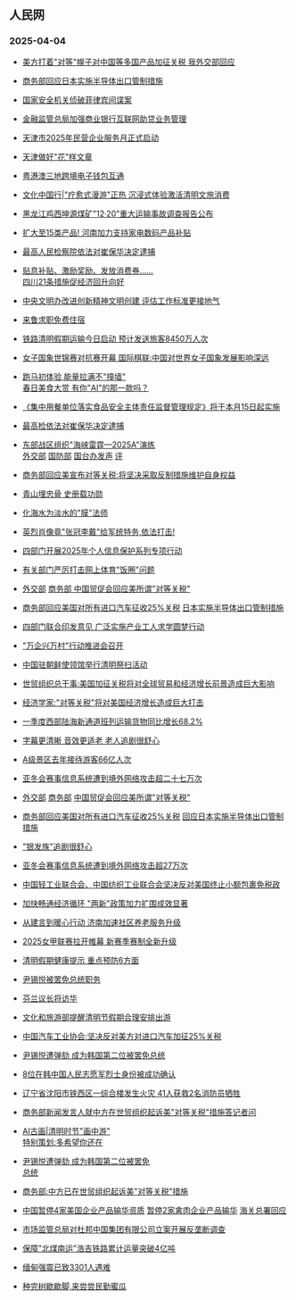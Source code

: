 ## 人民网 
### 2025-04-04

+ [美方打着"对等"幌子对中国等多国产品加征关税 我外交部回应](http://v.people.cn/n1/2025/0403/c431206-40453308.html)

+ [商务部回应日本实施半导体出口管制措施](http://finance.people.com.cn/n1/2025/0403/c1004-40453320.html)

+ [国家安全机关侦破菲律宾间谍案](http://politics.people.com.cn/n1/2025/0403/c1001-40453132.html)

+ [金融监管总局加强商业银行互联网助贷业务管理](http://finance.people.com.cn/n1/2025/0403/c1004-40453370.html)

+ [天津市2025年民营企业服务月正式启动](http://tj.people.com.cn/n2/2025/0403/c375366-41185495.html)

+ [天津做好"花"样文章](http://tj.people.com.cn/n2/2025/0403/c375366-41186259.html)

+ [粤港澳三地跨境电子钱包互通](http://gd.people.com.cn/n2/2025/0403/c123932-41185380.html)

+ [文化中国行|</a><a href="http://ent.people.com.cn/n1/2025/0403/c1012-40452893.html" target="_blank">"疗愈式漫游"正热 沉浸式体验激活清明文旅消费](http://ent.people.com.cn/GB/458447/458829/index.html)

+ [黑龙江鸡西坤源煤矿"12·20"重大运输事故调查报告公布](http://society.people.com.cn/n1/2025/0403/c1008-40453100.html)

+ [扩大至15类产品! 河南加力支持家电数码产品补贴](http://henan.people.com.cn/n2/2025/0403/c351638-41185089.html)

+ [最高人民检察院依法对崔保华决定逮捕](http://society.people.com.cn/n1/2025/0403/c1008-40453086.html)

+ [贴息补贴、激励奖励、发放消费券……<br>四川21条措施促经济回升向好](http://sc.people.com.cn/n2/2025/0403/c345509-41185597.html)

+ [中央文明办改进创新精神文明创建 评估工作标准更接地气](http://politics.people.com.cn/n1/2025/0403/c1001-40452615.html)

+ [来鲁求职免费住宿](http://sd.people.com.cn/n2/2025/0403/c364532-41185879.html)

+ [铁路清明假期运输今日启动 预计发送旅客8450万人次](http://finance.people.com.cn/n1/2025/0403/c1004-40453148.html)

+ [女子国象世锦赛对抗赛开幕 国际棋联:中国对世界女子国象发展影响深远](http://ent.people.com.cn/n1/2025/0403/c1012-40453050.html)

+ [跑马初体验,能量拉满不"撞墙"</a><br><a href="http://health.people.com.cn/n1/2025/0403/c14739-40452895.html" target="_blank">春日美食大赏 有你"AI"的那一款吗？](http://ent.people.com.cn/n1/2025/0403/c1012-40453046.html)

+ [《集中用餐单位落实食品安全主体责任监督管理规定》将于本月15日起实施](http://society.people.com.cn/n1/2025/0403/c1008-40452625.html)

+ [最高检依法对崔保华决定逮捕](http://politics.people.com.cn/n1/2025/0403/c1001-40453091.html)

+ [东部战区组织"海峡雷霆—2025A"演练</a><br><a href="http://world.people.com.cn/n1/2025/0403/c1002-40452623.html" target="_blank">外交部</a> <a href="http://military.people.com.cn/n1/2025/0402/c1011-40452536.html" target="_blank">国防部</a> <a href="http://tw.people.com.cn/n1/2025/0403/c14657-40452624.html" target="_blank">国台办发声</a> <a href="http://tw.people.com.cn/n1/2025/0403/c14657-40452616.html" target="_blank">评](http://military.people.com.cn/n1/2025/0403/c1011-40452618.html)

+ [商务部回应美宣布对等关税:将坚决采取反制措施维护自身权益](http://world.people.com.cn/n1/2025/0403/c1002-40453126.html)

+ [青山埋忠骨 史册载功勋](http://world.people.com.cn/n1/2025/0403/c1002-40453042.html)

+ [化海水为淡水的"膜"法师](http://world.people.com.cn/n1/2025/0403/c1002-40452697.html%22%20target%3D%22_blank%22%20rel%3D%22noopener%22%3E%E7%BE%8E%E5%9B%BD%E5%8A%A0%E5%BE%81%22%E5%AF%B9%E7%AD%89%E5%85%B3%E7%A8%8E%22%E5%AE%9A%E4%BA%86%3C/a%3E%20%3Ca%20href%3D%22http://world.people.com.cn/n1/2025/0403/c1002-40452669.html%22%20target%3D%22_blank%22%20rel%3D%22noopener%22%3E%E5%85%A8%E7%90%83%E4%B8%80%E7%89%87%E5%8F%8D%E5%AF%B9%3C/a%3E%3Cbr%3E%20%3Ca%20href%3D%22http://world.people.com.cn/n1/2025/0403/c1002-40452671.html%22%20target%3D%22_blank%22%20rel%3D%22noopener%22%3E%E4%B8%93%E5%AE%B6:%22%E5%85%B3%E7%A8%8E%E8%AE%B9%E8%AF%88%22%E7%A0%B4%E5%9D%8F%E4%B8%96%E7%95%8C%E7%BB%8F%E6%B5%8E%E7%A8%B3%E5%AE%9A%E6%80%A7%3C/a%3E%3C/li%3E%20%5B2025%E5%B9%B404%E6%9C%8803%E6%97%A506:34%5D%3Cli%3E%3Ca%20href%3D%22http://finance.people.com.cn/n1/2025/0403/c1004-40452631.html)

+ [英烈肖像竟"张冠李戴"给军统特务,依法打击!](http://society.people.com.cn/n1/2025/0403/c1008-40452678.html)

+ [四部门开展2025年个人信息保护系列专项行动](http://ent.people.com.cn/n1/2025/0403/c1012-40452654.html%22%20target%3D%22_blank%22%20rel%3D%22noopener%22%3EAIGC%E6%9D%A5%E4%BA%86%2C%E5%BD%B1%E8%A7%86%E5%88%9B%E4%BD%9C%E5%87%86%E5%A4%87%E5%A5%BD%E4%BA%86%E5%90%97%3F%3C/a%3E%3C/li%3E%20%5B2025%E5%B9%B404%E6%9C%8803%E6%97%A506:47%5D%3Cli%3E%3Ca%20href%3D%22http://society.people.com.cn/n1/2025/0403/c1008-40452659.html%22%20target%3D%22_blank%22%20rel%3D%22noopener%22%3E%E6%99%92%E5%8E%9F%E7%94%9F%E6%80%81%E6%89%8B%E8%89%BA%2C%E8%B4%A6%E5%8F%B7%22%E7%B2%89%E4%B8%9D%22%E8%B6%851600%E4%B8%87%20%3C/a%3E%3Cbr%3E%3Ca%20href%3D%22http://society.people.com.cn/n1/2025/0403/c1008-40452643.html%22%20target%3D%22_blank%22%20rel%3D%22noopener%22%3E%E5%9C%A8%E7%94%B0%E9%97%B4%2C%22%E9%87%87%E6%91%98%22%E6%98%A5%E5%A4%A9%3C/a%3E%3C/li%3E%20%5B2025%E5%B9%B404%E6%9C%8803%E6%97%A506:41%5D%3Cli%3E%3Ca%20href%3D%22http://society.people.com.cn/n1/2025/0403/c1008-40452620.html)

+ [有关部门严厉打击网上体育"饭圈"问题](http://society.people.com.cn/n1/2025/0403/c1008-40452633.html)

+ [外交部</a> <a href="http://world.people.com.cn/n1/2025/0404/c1002-40453442.html" target="_blank">商务部 </a> <a href="http://world.people.com.cn/n1/2025/0404/c1002-40453443.html" target="_blank">中国贸促会回应美所谓"对等关税"](http://world.people.com.cn/n1/2025/0404/c1002-40453441.html)

+ [商务部回应美国对所有进口汽车征收25%关税</a> <a href="http://world.people.com.cn/n1/2025/0404/c1002-40453445.html" target="_blank">日本实施半导体出口管制措施](http://world.people.com.cn/n1/2025/0404/c1002-40453444.html)

+ [四部门联合印发意见 广泛实施产业工人求学圆梦行动](http://society.people.com.cn/n1/2025/0404/c1008-40453457.html)

+ ["万企兴万村"行动推进会召开](http://society.people.com.cn/n1/2025/0404/c1008-40453456.html)

+ [中国驻朝鲜使领馆举行清明祭扫活动](http://world.people.com.cn/n1/2025/0404/c1002-40453448.html)

+ [世贸组织总干事:美国加征关税将对全球贸易和经济增长前景造成巨大影响](http://world.people.com.cn/n1/2025/0404/c1002-40453478.html)

+ [经济学家:"对等关税"将对美国经济增长造成巨大打击](http://paper.people.com.cn/rmrb/pc/content/202504/04/content_30065767.html)

+ [一季度西部陆海新通道班列运输货物同比增长68.2%](http://finance.people.com.cn/n1/2025/0404/c1004-40453412.html)

+ [字幕更清晰 音效更适老 老人追剧很舒心](http://society.people.com.cn/n1/2025/0404/c1008-40453426.html)

+ [A级景区去年接待游客66亿人次](http://ent.people.com.cn/n1/2025/0404/c1012-40453424.html)

+ [亚冬会赛事信息系统遭到境外网络攻击超二十七万次](http://ent.people.com.cn/n1/2025/0404/c1012-40453460.html)

+ [外交部</a> <a href="http://world.people.com.cn/n1/2025/0404/c1002-40453442.html" target="_blank">商务部</a> <a href="http://world.people.com.cn/n1/2025/0404/c1002-40453443.html" target="_blank">中国贸促会回应美所谓"对等关税"](http://world.people.com.cn/n1/2025/0404/c1002-40453441.html)

+ [商务部回应美国对所有进口汽车征收25%关税</a> <a href="http://world.people.com.cn/n1/2025/0404/c1002-40453445.html" target="_blank"> 回应日本实施半导体出口管制措施](http://world.people.com.cn/n1/2025/0404/c1002-40453444.html)

+ ["银发族"追剧很舒心](http://society.people.com.cn/n1/2025/0404/c1008-40453426.html)

+ [亚冬会赛事信息系统遭到境外网络攻击超27万次](http://ent.people.com.cn/n1/2025/0404/c1012-40453460.html)

+ [中国轻工业联合会、</a><a href="http://world.people.com.cn/n1/2025/0404/c1002-40453621.html" target="_blank">中国纺织工业联合会坚决反对美国终止小额包裹免税政](http://world.people.com.cn/n1/2025/0404/c1002-40453617.html)

+ [加快畅通经济循环 "两新"政策加力扩围成效显著](http://finance.people.com.cn/n1/2025/0404/c1004-40453616.html)

+ [从建言到暖心行动 济南加速社区养老服务升级](http://sd.people.com.cn/n2/2025/0404/c364532-41186507.html)

+ [2025女甲联赛拉开帷幕 新赛季赛制全新升级](http://ent.people.com.cn/n1/2025/0404/c1012-40453611.html)

+ [清明假期健康提示 重点预防6方面](http://health.people.com.cn/n1/2025/0404/c14739-40453614.html)

+ [尹锡悦被罢免总统职务](http://world.people.com.cn/n1/2025/0404/c1002-40453626.html)

+ [芬兰议长将访华](http://world.people.com.cn/n1/2025/0404/c1002-40453649.html)

+ [文化和旅游部提醒清明节假期合理安排出游](http://ent.people.com.cn/n1/2025/0404/c1012-40453650.html)

+ [中国汽车工业协会:坚决反对美方对进口汽车加征25%关税](http://world.people.com.cn/n1/2025/0404/c1002-40453651.html)

+ [尹锡悦遭弹劾 成为韩国第二位被罢免总统](http://world.people.com.cn/n1/2025/0404/c1002-40453652.html)

+ [8位在韩中国人民志愿军烈士身份被成功确认](http://military.people.com.cn/n1/2025/0404/c1011-40453665.html)

+ [辽宁省沈阳市铁西区一综合楼发生火灾 41人获救2名消防员牺牲](http://ln.people.com.cn/n2/2025/0404/c378317-41186818.html)

+ [商务部新闻发言人就中方在世贸组织起诉美"对等关税"措施答记者问](http://finance.people.com.cn/n1/2025/0404/c1004-40453672.html)

+ [AI古画|清明时节"画中游"</a></br><a href="http://gongyi.people.com.cn/n1/2025/0404/c151132-40453563.html" target="_blank">特别策划:多希望你还在](http://ent.people.com.cn/n1/2025/0404/c1012-40453646.html)

+ [尹锡悦遭弹劾 成为韩国第二位被罢免</br>总统](http://world.people.com.cn/n1/2025/0404/c1002-40453652.html)

+ [商务部:中方已在世贸组织起诉美"对等关税"措施](http://finance.people.com.cn/n1/2025/0404/c1004-40453680.html)

+ [中国暂停4家美国企业产品输华资质</a> <a href="http://finance.people.com.cn/n1/2025/0404/c1004-40453684.html" target="_blank">暂停2家禽肉企业产品输华</a> <a href="http://finance.people.com.cn/n1/2025/0404/c1004-40453700.html" target="_blank">海关总署回应](http://finance.people.com.cn/n1/2025/0404/c1004-40453685.html)

+ [市场监管总局对杜邦中国集团有限公司立案开展反垄断调查](http://finance.people.com.cn/n1/2025/0404/c1004-40453693.html)

+ [保障"北煤南运"浩吉铁路累计运量突破4亿吨 ](http://sn.people.com.cn/n2/2025/0404/c186331-41186874.html)

+ [缅甸强震已致3301人遇难](http://world.people.com.cn/n1/2025/0404/c1002-40453691.html)

+ [种完树歇歇脚,来尝尝民勤蜜瓜](http://gs.people.com.cn/n2/2025/0404/c183348-41186881.html)

